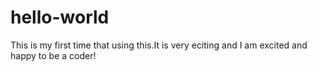 # hello-world
This is my first time that using this.It is very eciting and I am excited and happy to be a coder!

